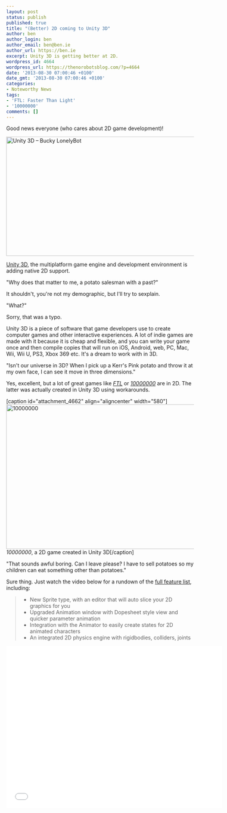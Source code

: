 ```yaml
---
layout: post
status: publish
published: true
title: "(Better) 2D coming to Unity 3D"
author: ben
author_login: ben
author_email: ben@ben.ie
author_url: https://ben.ie
excerpt: Unity 3D is getting better at 2D.
wordpress_id: 4664
wordpress_url: https://thenorobotsblog.com/?p=4664
date: '2013-08-30 07:00:46 +0100'
date_gmt: '2013-08-30 07:00:46 +0100'
categories:
- Noteworthy News
tags:
- 'FTL: Faster Than Light'
- '10000000'
comments: []
---
```

<p><span style="-webkit-tap-highlight-color: rgba(26, 26, 26, 0.292969); -webkit-composition-fill-color: rgba(175, 192, 227, 0.230469); -webkit-composition-frame-color: rgba(77, 128, 180, 0.230469);">Good news everyone (who cares about 2D game development)!</span></p>
<p style="-webkit-tap-highlight-color: rgba(26, 26, 26, 0.296875); -webkit-composition-fill-color: rgba(175, 192, 227, 0.230469); -webkit-composition-frame-color: rgba(77, 128, 180, 0.230469);"><img class="aligncenter size-large wp-image-4668" alt="Unity 3D – Bucky LonelyBot" src="https://thenorobotsblog.com/wp-content/uploads/2013/08/Unity-3D-– Bucky-LonelyBot-1024x565.png" width="580" height="320" /></p>
<p style="-webkit-tap-highlight-color: rgba(26, 26, 26, 0.296875); -webkit-composition-fill-color: rgba(175, 192, 227, 0.230469); -webkit-composition-frame-color: rgba(77, 128, 180, 0.230469);"><a href="https://unity3d.com" target="_blank">Unity 3D</a>, the multiplatform game engine and development environment is adding native 2D support.</p>
<p style="-webkit-tap-highlight-color: rgba(26, 26, 26, 0.296875); -webkit-composition-fill-color: rgba(175, 192, 227, 0.230469); -webkit-composition-frame-color: rgba(77, 128, 180, 0.230469);">"Why does that matter to me, a potato salesman with a past?"</p>
<p style="-webkit-tap-highlight-color: rgba(26, 26, 26, 0.296875); -webkit-composition-fill-color: rgba(175, 192, 227, 0.230469); -webkit-composition-frame-color: rgba(77, 128, 180, 0.230469);">It shouldn't, you're not my demographic, but I'll try to sexplain.</p>
<p style="-webkit-tap-highlight-color: rgba(26, 26, 26, 0.296875); -webkit-composition-fill-color: rgba(175, 192, 227, 0.230469); -webkit-composition-frame-color: rgba(77, 128, 180, 0.230469);">"What?"</p>
<p style="-webkit-tap-highlight-color: rgba(26, 26, 26, 0.296875); -webkit-composition-fill-color: rgba(175, 192, 227, 0.230469); -webkit-composition-frame-color: rgba(77, 128, 180, 0.230469);">Sorry, that was a typo.</p>
<p style="-webkit-tap-highlight-color: rgba(26, 26, 26, 0.296875); -webkit-composition-fill-color: rgba(175, 192, 227, 0.230469); -webkit-composition-frame-color: rgba(77, 128, 180, 0.230469);">Unity 3D is a piece of software that game developers use to create computer games and other interactive experiences. A lot of indie games are made with it because it is cheap and flexible, and you can write your game once and then compile copies that will run on iOS, Android, web, PC, Mac, Wii, Wii U, PS3, Xbox 369 etc. It's a dream to work with in 3D.</p>
<p style="-webkit-tap-highlight-color: rgba(26, 26, 26, 0.296875); -webkit-composition-fill-color: rgba(175, 192, 227, 0.230469); -webkit-composition-frame-color: rgba(77, 128, 180, 0.230469);">"Isn't our universe in 3D? When I pick up a Kerr's Pink potato and throw it at my own face, I can see it move in three dimensions."</p>
<p style="-webkit-tap-highlight-color: rgba(26, 26, 26, 0.296875); -webkit-composition-fill-color: rgba(175, 192, 227, 0.230469); -webkit-composition-frame-color: rgba(77, 128, 180, 0.230469);">Yes, excellent, but a lot of great games like <em><a href="https://www.ftlgame.com" target="_blank">FTL</a></em> or <em><a href="https://eightyeightgames.com" target="_blank">10000000</a></em> are in 2D. The latter was actually created in Unity 3D using workarounds.</p>
<p>[caption id="attachment_4662" align="aligncenter" width="580"]<img class="size-full wp-image-4662" alt="10000000" src="https://thenorobotsblog.com/wp-content/uploads/2013/08/wpid-Photo-30-Aug-2013-0049.jpg" width="580" height="388" /> <em>10000000</em>, a 2D game created in Unity 3D[/caption]</p>
<p>"That sounds awful boring. Can I leave please? I have to sell potatoes so my children can eat something other than potatoes."</p>
<p>Sure thing. Just watch the video below for a rundown of the <a href="https://blogs.unity3d.com/2013/08/28/unity-native-2d-tools/" target="_blank">full feature list</a>, including:</p>
<blockquote>
<ul>
<li>New Sprite type, with an editor that will auto slice your 2D graphics for you</li>
<li>Upgraded Animation window with Dopesheet style view and quicker parameter animation</li>
<li>Integration with the Animator to easily create states for 2D animated characters</li>
<li>An integrated 2D physics engine with rigidbodies, colliders, joints</li>
</ul>
</blockquote>
<p><iframe src="//www.youtube.com/embed/MoZlMGU99qk" height="435" width="580" allowfullscreen="" frameborder="0"></iframe></p>
